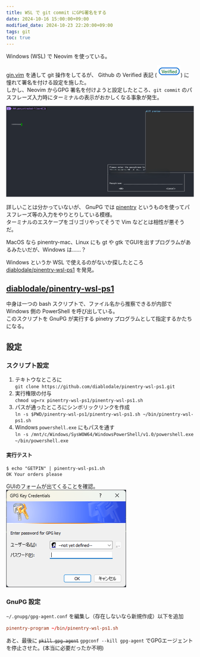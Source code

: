 ```yaml
---
title: WSL で git commit にGPG署名をする
date: 2024-10-16 15:00:00+09:00
modified_date: 2024-10-23 22:20:00+09:00
tags: git
toc: true
---
```


Windows (WSL) で Neovim を使っている。

[gin.vim] を通して git 操作をしてるが、 Github の Verified 表記 (![](/img/2024-10-16/github-verified.png)) に憧れて署名を付ける設定を施した。  
しかし、Neovim からGPG 署名を付けようと設定したところ、`git commit` のパスフレーズ入力時にターミナルの表示がおかしくなる事象が発生。

![broken-terminal](/img/2024-10-16/broken-terminal.png)

詳しいことは分かっていないが、 GnuPG では [pinentry] というものを使ってパスフレーズ等の入力をやりとりしている模様。  
ターミナルのエスケープをゴリゴリやってそうで Vim などとは相性が悪そうだ。

MacOS なら pinentry-mac、Linux にも gt や gtk でGUIを出すプログラムがあるみたいだが、Windows は……？

Windows というか WSL で使えるのがないか探したところ [diablodale/pinentry-wsl-ps1] を発見。

## [diablodale/pinentry-wsl-ps1]

中身は一つの bash スクリプトで、ファイル名から推察できるが内部で Windows 側の PowerShell を呼び出している。  
このスクリプトを GnuPG が実行する pinetry プログラムとして指定するかたちになる。

## 設定

### スクリプト設定

1. テキトウなところに  
   `git clone https://github.com/diablodale/pinentry-wsl-ps1.git`
2. 実行権限の付与  
   `chmod ug=rx pinentry-wsl-ps1/pinentry-wsl-ps1.sh`
3. パスが通ったところにシンボリックリンクを作成  
   `ln -s $PWD/pinentry-wsl-ps1/pinentry-wsl-ps1.sh ~/bin/pinentry-wsl-ps1.sh`
4. Windows `powershell.exe` にもパスを通す  
   `ln -s /mnt/c/Windows/SysWOW64/WindowsPowerShell/v1.0/powershell.exe ~/bin/powershell.exe`

#### 実行テスト

```console
$ echo "GETPIN" | pinentry-wsl-ps1.sh
OK Your orders please
```

GUIのフォームが出てくることを確認。  
![](/img/2024-10-16/GPG-key-prompt.png)

### GnuPG 設定

`~/.gnupg/gpg-agent.conf` を編集し（存在しないなら新規作成）以下を追加

```conf
pinentry-program ~/bin/pinentry-wsl-ps1.sh
```

あと、最後に ~~`pkill gpg-agent`~~ `gpgconf --kill gpg-agent` でGPGエージェントを停止させた。(本当に必要だったか不明)

[gin.vim]: https://github.com/lambdalisue/vim-gin "GitHub - lambdalisue/vim-gin: 🥃 Gin makes you drunk on Git"
[pinentry]: https://www.gnupg.org/software/pinentry/index.html
[diablodale/pinentry-wsl-ps1]: https://github.com/diablodale/pinentry-wsl-ps1/tree/master "diablodale/pinentry-wsl-ps1: GUI for GPG within Windows WSL for passwords, pinentry, etc."
